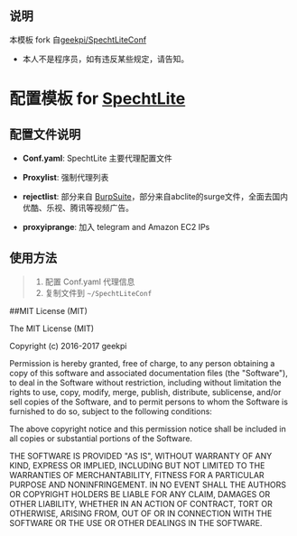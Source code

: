 ## 说明
本模板 fork 自[geekpi/SpechtLiteConf](https://github.com/geekpi/SpechtLiteConf)
- 本人不是程序员，如有违反某些规定，请告知。
# 配置模板 for [SpechtLite](https://github.com/zhuhaow/SpechtLite)

## 配置文件说明
- **Conf.yaml**: SpechtLite 主要代理配置文件

- **Proxylist**: 强制代理列表

- **rejectlist**: 部分来自 [BurpSuite](https://raw.githubusercontent.com/BurpSuite/CloudGate-RuleList/master/Rule/REJECT)，部分来自abclite的surge文件，全面去国内优酷、乐视、腾讯等视频广告。

- **proxyiprange**: 加入 telegram and Amazon EC2 IPs

## 使用方法
> 1. 配置 Conf.yaml 代理信息
> 2. 复制文件到 `~/SpechtLiteConf`

##MIT License (MIT)

The MIT License (MIT)

Copyright (c) 2016-2017 geekpi

Permission is hereby granted, free of charge, to any person obtaining a copy
of this software and associated documentation files (the "Software"), to deal
in the Software without restriction, including without limitation the rights
to use, copy, modify, merge, publish, distribute, sublicense, and/or sell
copies of the Software, and to permit persons to whom the Software is
furnished to do so, subject to the following conditions:

The above copyright notice and this permission notice shall be included in all
copies or substantial portions of the Software.

THE SOFTWARE IS PROVIDED "AS IS", WITHOUT WARRANTY OF ANY KIND, EXPRESS OR
IMPLIED, INCLUDING BUT NOT LIMITED TO THE WARRANTIES OF MERCHANTABILITY,
FITNESS FOR A PARTICULAR PURPOSE AND NONINFRINGEMENT. IN NO EVENT SHALL THE
AUTHORS OR COPYRIGHT HOLDERS BE LIABLE FOR ANY CLAIM, DAMAGES OR OTHER
LIABILITY, WHETHER IN AN ACTION OF CONTRACT, TORT OR OTHERWISE, ARISING FROM,
OUT OF OR IN CONNECTION WITH THE SOFTWARE OR THE USE OR OTHER DEALINGS IN THE
SOFTWARE.

